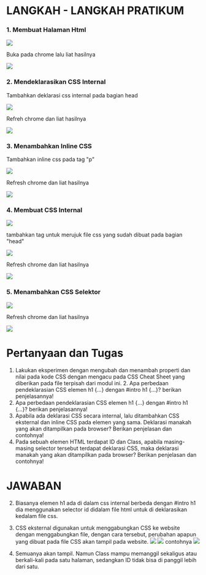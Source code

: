 # LANGKAH - LANGKAH PRATIKUM

### 1. Membuat Halaman Html

![](Photo/1.PNG)

Buka pada chrome lalu liat hasilnya

![](Photo/2.PNG)

### 2. Mendeklarasikan CSS Internal

Tambahkan deklarasi css internal pada bagian head

![](Photo/3.PNG)

Refreh chrome dan liat hasilnya

![](Photo/4.PNG)

### 3. Menambahkan Inline CSS

Tambahkan inline css pada tag "p"
  
 ![](Photo/5.PNG)
 
 Refresh chrome dan liat hasilnya
 
 ![](Photo/6.PNG)
 
 ### 4. Membuat CSS Internal
 
 ![](Photo/7.PNG)
 
 tambahkan tag <link> untuk merujuk file css yang sudah dibuat pada bagian "head"
  
  ![](Photo/8.PNG)
  
  Refresh chrome dan liat hasilnya
  
  ![](Photo/9.PNG)
  
  ### 5. Menambahkan CSS Selektor
  
  ![](Photo/10.PNG)
  
  Refresh chrome dan liat hasilnya
  
  ![](Photo/11.PNG)
  
  # Pertanyaan dan Tugas 
1. Lakukan eksperimen dengan mengubah dan menambah properti dan nilai pada kode CSS dengan mengacu pada CSS Cheat Sheet yang diberikan pada file terpisah dari modul ini. 2. Apa perbedaan pendeklarasian CSS elemen h1 {...} dengan #intro h1 {...}? berikan penjelasannya! 
2. Apa perbedaan pendeklarasian CSS elemen h1 {...} dengan #intro h1 {...}? berikan penjelasannya!
3. Apabila ada deklarasi CSS secara internal, lalu ditambahkan CSS eksternal dan inline CSS pada elemen yang sama. Deklarasi manakah yang akan ditampilkan pada browser? Berikan penjelasan dan contohnya! 
4. Pada sebuah elemen HTML terdapat ID dan Class, apabila masing-masing selector tersebut terdapat deklarasi CSS, maka deklarasi manakah yang akan ditampilkan pada browser? Berikan penjelasan dan contohnya!

# JAWABAN

2. Biasanya elemen h1 ada di dalam css internal berbeda dengan #intro h1 dia menggunakan selector id didalam file html untuk di deklarasikan kedalam file css.

3.  CSS eksternal digunakan untuk menggabungkan CSS ke website dengan menggabungkan file, dengan cara tersebut, perubahan apapun yang dibuat pada file CSS akan tampil pada website.
![](Photo/7.PNG)
![](Photo/10.PNG)
contohnya
![](Photo/11.PNG)

4. Semuanya akan tampil. Namun Class mampu memanggil sekaligus atau berkali-kali pada satu halaman, sedangkan ID tidak bisa di panggil lebih dari satu.

  
  


